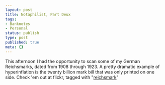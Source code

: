 ```yaml
---
layout: post
title: Notaphilist, Part Deux
tags:
- Banknotes
- Personal
status: publish
type: post
published: true
meta: {}
---
```

This afternoon I had the opportunity to scan some of my German Reichsmarks, dated from 1908 through 1923.  A pretty dramatic example of hyperinflation is the twenty billion mark bill that was only printed on one side.  Check 'em out at flickr, tagged with "<a href="http://www.flickr.com/photos/mistermoss/tags/reichsmark" target="_blank">reichsmark</a>"
